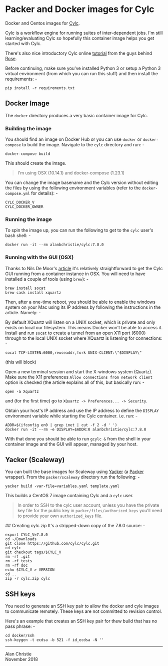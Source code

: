 # Packer and Docker images for Cylc
Docker and Centos images for [Cylc].

Cylc is a workflow engine for running suites of inter-dependent jobs.
I'm still learning/evaluating Cylc so hopefully this container image helps
you get started with Cylc.

There's also nice introductory Cylc online [tutorial] from the guys behind
[Rose].

Before continuing, make sure you've installed Python 3 or setup a Python 3
virtual environment (from which you can run this stuff) and then install
the requirements: -

    pip install -r requirements.txt
     
## Docker Image
The `docker` directory produces a very basic container image for Cylc.

### Building the image
You should find an image on Docker Hub or you can use `docker` or
`docker-compose` to build the image. Navigate to the `cylc` directory
and run: -

    docker-compose build
     
This should create the image.

>   I'm using OSX (10.14.1) and docker-compose (1.23.1)

You can change the image basename and the Cylc version without editing the
files by using the following environment variables (refer to the
`docker-compose.yml` for details): -

    CYLC_DOCKER_V
    CYLC_DOCKER_OWNER

### Running the image
To spin the image up, you can run the following to get to the `cylc` user's
bash shell: -

    docker run -it --rm alanbchristie/cylc:7.8.0

### Running with the GUI (OSX)
Thanks to Nils De Moor's [article] it's relatively straightforward to get
the Cylc GUI running from a container instance in OSX. You will need to have
installed a couple of tools (using `brew`): -

    brew install socat
    brew cask install xquartz

Then, after a one-time reboot, you should be able to enable the windows system
on your Mac using its IP address by following the instructions in the article.
Namely: -

By default XQuartz will listen on a UNIX socket, which is private and only
exists on local our filesystem. This means Docker won't be able to access it.
Install and run `socat` to create a tunnel from an open X11 port (6000) through
to the local UNIX socket where XQuartz is listening for connections: -

    socat TCP-LISTEN:6000,reuseaddr,fork UNIX-CLIENT:\"$DISPLAY\"

(this will block)

Open a new terminal session and start the X-windows system (Quartz).
Make sure the X11 preferences `Allow connections from network client`
option is checked (the article explains all of this, but basically run: -

    open -a Xquartz
     
and (for the first time) go to `XQuartz -> Preferences... -> Security`.

Obtain your host's IP address and use the IP address to define the
`DISPLAY` environment variable while starting the Cylc container. i.e. run: -

    ADDR=$(ifconfig en0 | grep inet | cut -f 2 -d ' ')
    docker run -it --rm -e DISPLAY=$ADDR:0 alanbchristie/cylc:7.8.0

With that done you should be able to run `gcylc &` from the shell in
your container image and the GUI will appear, managed by your host.

## Yacker (Scaleway)
You can built the base images for Scaleway using [Yacker] (a [Packer] wrapper).
From the `packer/scaleway` directory run the following: -

    yacker build -var-file=variables.yaml template.yaml

This builds a CentOS 7 image containing Cylc and a `cylc` user.

>   In order to SSH to the cylc user account, unless you have the private key
    file for the public key in `packer/files/authorized_keys` you'll need to
    provide your own `authorized_keys` file.

## Creating cylc.zip
It's a stripped-down copy of the 7.8.0 source: -

    export CYLC_V=7.8.0
    cd ~/Downloads
    git clone https://github.com/cylc/cylc.git
    cd cylc
    git checkout tags/$CYLC_V
    rm -rf .git
    rm -rf tests
    rm -rf doc
    echo $CYLC_V > VERSION
    cd ..
    zip -r cylc.zip cylc
    
## SSH keys
You need to generate an SSH key pair to allow the docker and cyle images
to communicate remotely. These keys are not committed to revision control.

Here's an example that creates an SSH key pair for thew build
that has no pass phrase: -

    cd docker/ssh
    ssh-keygen -t ecdsa -b 521 -f id_ecdsa -N ''
    
---

[article]: https://cntnr.io/running-guis-with-docker-on-mac-os-x-a14df6a76efc
[cylc]: https://cylc.github.io/cylc/
[packer]: https://www.packer.io
[rose]: https://metomi.github.io/rose/doc/html/index.html
[tutorial]: https://metomi.github.io/rose/doc/html/tutorial/cylc/index.html
[yacker]: https://pypi.org/project/matildapeak-yacker/

Alan Christie  
November 2018
